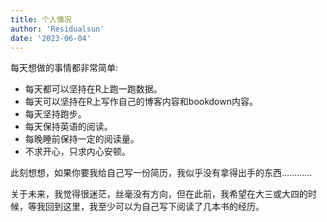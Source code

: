 ```yaml
---
title: 个人情况
author: 'Residualsun'
date: '2023-06-04'
---
```


每天想做的事情都非常简单:

- 每天都可以坚持在R上跑一跑数据。
- 每天可以坚持在R上写作自己的博客内容和bookdown内容。
- 每天坚持跑步。
- 每天保持英语的阅读。
- 每晚睡前保持一定的阅读量。
- 不求开心，只求内心安顿。

此刻想想，如果你要我给自己写一份简历，我似乎没有拿得出手的东西…………

关于未来，我觉得很迷茫，丝毫没有方向，但在此前，我希望在大三或大四的时候，等我回到这里，我至少可以为自己写下阅读了几本书的经历。